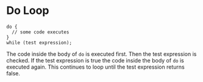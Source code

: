 # Do Loop

```
do {
  // some code executes
}
while (test expression);
```

The code inside the body of `do` is executed first. Then the test expression is checked. If the test expression is true the code inside the body of `do` is executed again. This continues to loop until the test expression returns false.
